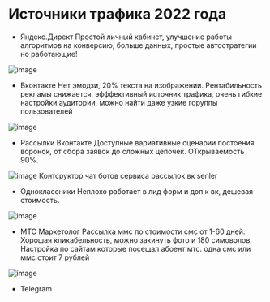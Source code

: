 # Источники трафика 2022 года

* Яндекс.Директ
 Простой личный кабинет, улучшение работы алгоритмов на конверсию, больше данных, простые автостратегии но работающие!
 
![image](https://user-images.githubusercontent.com/108777771/218249136-f575ff58-e7ad-4a7e-a15c-8d7420ee6fb0.png)

* Вконтакте
Нет эмодзи, 20% текста на изображении. Рентабильность рекламы снижается, эфффективный источник трафика, очень гибкие настройки аудитории, можно найти даже узкие горуппы пользователей  

![image](https://user-images.githubusercontent.com/108777771/218249894-008c81ba-5511-46ec-b628-2106838dffa3.png)

* Рассылки Вконтакте
Доступные вариативные сценарии постоения воронок, от сбора заявок до сложных цепочек. ОТкрываемость 90%.

![image](https://user-images.githubusercontent.com/108777771/218250108-a524b51e-7a61-4950-8670-48134d651a1f.png)
Контсруктор чат ботов сервиса рассылок вк senler

* Одноклассники
Неплохо работает в лид форм и доп к вк, дешевая стоимость.

![image](https://user-images.githubusercontent.com/108777771/218250564-6b86326c-774e-4ca0-a627-ec7167d481ef.png)

* МТС Маркетолог
Рассылка ммс по стоимости смс от 1-60 дней. Хорошая кликабельность, можно закинуть фото и 180 симоволов. Настройка по сайтам которые посещал абоент мтс. одна смс или ммс стоит 7 рублей 

![image](https://user-images.githubusercontent.com/108777771/218250666-9c9ccb6c-9423-43ae-b75f-1c69c8690c30.png)

*  Telegram

